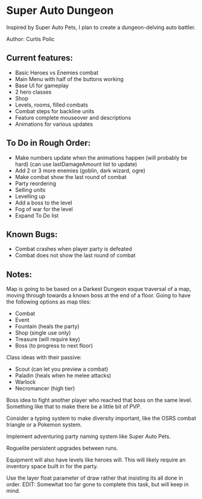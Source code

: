 # Super Auto Dungeon
Inspired by Super Auto Pets, I plan to create a dungeon-delving auto battler.

Author: Curtis Polic

## Current features:
- Basic Heroes vs Enemies combat
- Main Menu with half of the buttons working
- Base UI for gameplay
- 2 hero classes
- Shop
- Levels, rooms, filled combats
- Combat steps for backline units
- Feature complete mouseover and descriptions
- Animations for various updates

## To Do in Rough Order:
- Make numbers update when the animations happen (will probably be hard) (can use lastDamageAmount list to update)
- Add 2 or 3 more enemies (goblin, dark wizard, ogre)
- Make combat show the last round of combat
- Party reordering
- Selling units
- Levelling up
- Add a boss to the level
- Fog of war for the level
- Expand To Do list

## Known Bugs:
- Combat crashes when player party is defeated
- Combat does not show the last round of combat

## Notes:

Map is going to be based on a Darkest Dungeon esque traversal of a map, moving through towards a known boss at the end of a floor. 
Going to have the following options as map tiles:
- Combat
- Event
- Fountain (heals the party)
- Shop (single use only)
- Treasure (will require key)
- Boss (to progress to next floor)

Class ideas with their passive:
- Scout (can let you preview a combat)
- Paladin (heals when he melee attacks)
- Warlock
- Necromancer (high tier)

Boss idea to fight another player who reached that boss on the same level. Something like that to make there be a little bit of PVP.

Consider a typing system to make diversity important, like the OSRS combat triangle or a Pokemon system.

Implement adventuring party naming system like Super Auto Pets.

Roguelite persistent upgrades between runs.

Equipment will also have levels like heroes will. This will likely require an inventory space built in for the party.

Use the layer float parameter of draw rather that insisting its all done in order.
EDIT: Somewhat too far gone to complete this task, but will keep in mind.